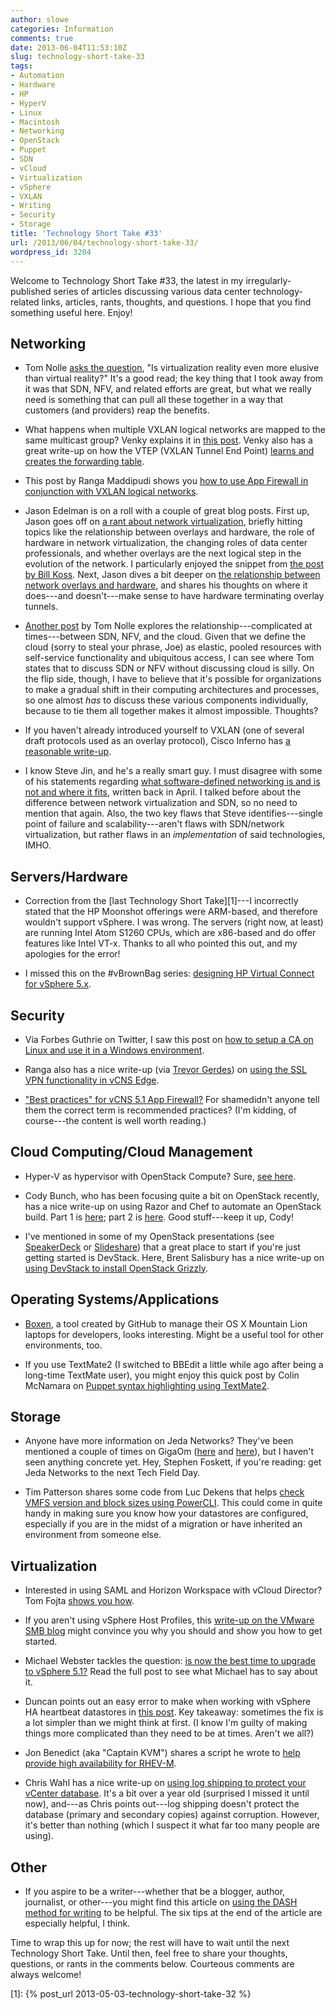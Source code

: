 ```yaml
---
author: slowe
categories: Information
comments: true
date: 2013-06-04T11:53:10Z
slug: technology-short-take-33
tags:
- Automation
- Hardware
- HP
- HyperV
- Linux
- Macintosh
- Networking
- OpenStack
- Puppet
- SDN
- vCloud
- Virtualization
- vSphere
- VXLAN
- Writing
- Security
- Storage
title: 'Technology Short Take #33'
url: /2013/06/04/technology-short-take-33/
wordpress_id: 3204
---
```


Welcome to Technology Short Take #33, the latest in my irregularly-published series of articles discussing various data center technology-related links, articles, rants, thoughts, and questions. I hope that you find something useful here. Enjoy!

## Networking

* Tom Nolle [asks the question](http://blog.cimicorp.com/?p=1280), "Is virtualization reality even more elusive than virtual reality?" It's a good read; the key thing that I took away from it was that SDN, NFV, and related efforts are great, but what we really need is something that can pull all these together in a way that customers (and providers) reap the benefits.

* What happens when multiple VXLAN logical networks are mapped to the same multicast group? Venky explains it in [this post](http://blogs.vmware.com/vsphere/2013/05/vxlan-series-multiple-logical-networks-mapped-to-one-multicast-group-address-part-4.html). Venky also has a great write-up on how the VTEP (VXLAN Tunnel End Point) [learns and creates the forwarding table](http://blogs.vmware.com/vsphere/2013/05/vxlan-series-how-vtep-learns-and-creates-forwarding-table-part-5.html).

* This post by Ranga Maddipudi shows you [how to use App Firewall in conjunction with VXLAN logical networks](http://blogs.vmware.com/vsphere/2013/05/using-app-firewall-with-vxlan-networks.html).

* Jason Edelman is on a roll with a couple of great blog posts. First up, Jason goes off on [a rant about network virtualization](http://www.jedelman.com/1/post/2013/06/network-virtualization-general-rant.html), briefly hitting topics like the relationship between overlays and hardware, the role of hardware in network virtualization, the changing roles of data center professionals, and whether overlays are the next logical step in the evolution of the network. I particularly enjoyed the snippet from [the post by Bill Koss](http://siwdt.com/2013/05/07/sdn-its-free-just-like-a-puppy/). Next, Jason dives a bit deeper on [the relationship between network overlays and hardware](http://www.jedelman.com/1/post/2013/06/network-overlays-and-hardware-do-they-go-together.html), and shares his thoughts on where it does---and doesn't---make sense to have hardware terminating overlay tunnels.

* [Another post](http://blog.cimicorp.com/?p=1262) by Tom Nolle explores the relationship---complicated at times---between SDN, NFV, and the cloud. Given that we define the cloud (sorry to steal your phrase, Joe) as elastic, pooled resources with self-service functionality and ubiquitous access, I can see where Tom states that to discuss SDN or NFV without discussing cloud is silly. On the flip side, though, I have to believe that it's possible for organizations to make a gradual shift in their computing architectures and processes, so one almost _has_ to discuss these various components individually, because to tie them all together makes it almost impossible. Thoughts?

* If you haven't already introduced yourself to VXLAN (one of several draft protocols used as an overlay protocol), Cisco Inferno has [a reasonable write-up](http://blog.ciscoinferno.net/who-needs-more-than-4094-vlans).

* I know Steve Jin, and he's a really smart guy. I must disagree with some of his statements regarding [what software-defined networking is and is not and where it fits](http://www.doublecloud.org/2013/04/what-software-defined-networking-is-and-is-not-and-where-it-fits/), written back in April. I talked before about the difference between network virtualization and SDN, so no need to mention that again. Also, the two key flaws that Steve identifies---single point of failure and scalability---aren't flaws with SDN/network virtualization, but rather flaws in an _implementation_ of said technologies, IMHO.

## Servers/Hardware

* Correction from the [last Technology Short Take][1]---I incorrectly stated that the HP Moonshot offerings were ARM-based, and therefore wouldn't support vSphere. I was wrong. The servers (right now, at least) are running Intel Atom S1260 CPUs, which are x86-based and do offer features like Intel VT-x. Thanks to all who pointed this out, and my apologies for the error!

* I missed this on the #vBrownBag series: [designing HP Virtual Connect for vSphere 5.x](http://professionalvmware.com/2013/05/vbrownbag-follow-up-designing-virtual-connect-for-vsphere-with-joe-clark-elgwhoppo/).

## Security

* Via Forbes Guthrie on Twitter, I saw this post on [how to setup a CA on Linux and use it in a Windows environment](http://virtuallyhyper.com/2013/04/setup-your-own-certificate-authority-ca-on-linux-and-use-it-in-a-windows-environment/).

* Ranga also has a nice write-up (via [Trevor Gerdes](https://twitter.com/trevorgerdes)) on [using the SSL VPN functionality in vCNS Edge](http://blogs.vmware.com/vsphere/2013/04/vcloud-networking-and-security-5-1-edge-ssl-vpn-configuration.html).

* ["Best practices" for vCNS 5.1 App Firewall?](http://blogs.vmware.com/vsphere/2013/06/vcloud-networking-and-security-5-1-app-firewall-best-practices.html) For shamedidn't anyone tell them the correct term is recommended practices? (I'm kidding, of course---the content is well worth reading.)

## Cloud Computing/Cloud Management

* Hyper-V as hypervisor with OpenStack Compute? Sure, [see here](http://www.cloudbase.it/openstack/openstack-compute-installer/).

* Cody Bunch, who has been focusing quite a bit on OpenStack recently, has a nice write-up on using Razor and Chef to automate an OpenStack build. Part 1 is [here](http://openstack.prov12n.com/chef-razor-openstack-part-1/); part 2 is [here](http://openstack.prov12n.com/chef-razor-openstack-part-2/). Good stuff---keep it up, Cody!

* I've mentioned in some of my OpenStack presentations (see [SpeakerDeck](http://speakerdeck.com/slowe) or [Slideshare](http://slideshare.net/lowescott)) that a great place to start if you're just getting started is DevStack. Here, Brent Salisbury has a nice write-up on [using DevStack to install OpenStack Grizzly](http://networkstatic.net/installing-openstack-grizzly-with-devstack).

## Operating Systems/Applications

* [Boxen](http://boxen.github.com/), a tool created by GitHub to manage their OS X Mountain Lion laptops for developers, looks interesting. Might be a useful tool for other environments, too.

* If you use TextMate2 (I switched to BBEdit a little while ago after being a long-time TextMate user), you might enjoy this quick post by Colin McNamara on [Puppet syntax highlighting using TextMate2](http://www.colinmcnamara.com/puppet-syntax-highlighting-using-textmate2/).

## Storage

* Anyone have more information on Jeda Networks? They've been mentioned a couple of times on GigaOm ([here](http://gigaom.com/2013/02/19/jeda-networks-proposes-yet-another-software-defined-option-for-the-data-center/) and [here](http://gigaom.com/2013/04/24/jeda-networks-promises-software-defined-storage-controller-to-come-soon/)), but I haven't seen anything concrete yet. Hey, Stephen Foskett, if you're reading: get Jeda Networks to the next Tech Field Day.

* Tim Patterson shares some code from Luc Dekens that helps [check VMFS version and block sizes using PowerCLI](http://timsvirtualworld.com/2013/05/checking-vmfs-version-and-block-sizes-with-powercli/). This could come in quite handy in making sure you know how your datastores are configured, especially if you are in the midst of a migration or have inherited an environment from someone else.

## Virtualization

* Interested in using SAML and Horizon Workspace with vCloud Director? Tom Fojta [shows you how](http://fojta.wordpress.com/2013/04/07/vcloud-director-and-single-sign-on-saml/).

* If you aren't using vSphere Host Profiles, this [write-up on the VMware SMB blog](http://blogs.vmware.com/smb/2013/05/more-virtualization-benefits-taking-advantage-of-your-vsphere-host-profile-feature.html) might convince you why you should and show you how to get started.

* Michael Webster tackles the question: [is now the best time to upgrade to vSphere 5.1?](http://longwhiteclouds.com/2013/05/23/is-now-the-best-time-to-upgrade-to-vsphere-5-1/) Read the full post to see what Michael has to say about it.

* Duncan points out an easy error to make when working with vSphere HA heartbeat datastores in [this post](http://www.yellow-bricks.com/2013/05/23/number-of-vsphere-ha-heartbeat-datastores-less-than-2-error-while-having-more/). Key takeaway: sometimes the fix is a lot simpler than we might think at first. (I know I'm guilty of making things more complicated than they need to be at times. Aren't we all?)

* Jon Benedict (aka "Captain KVM") shares a script he wrote to [help provide high availability for RHEV-M](http://captainkvm.com/2013/05/providing-high-availability-for-rhev-m/).

* Chris Wahl has a nice write-up on [using log shipping to protect your vCenter database](http://wahlnetwork.com/2012/03/25/protecting-the-vcenter-database-with-sql-log-shipping/). It's a bit over a year old (surprised I missed it until now), and---as Chris points out---log shipping doesn't protect the database (primary and secondary copies) against corruption. However, it's better than nothing (which I suspect it what far too many people are using).

## Other

* If you aspire to be a writer---whether that be a blogger, author, journalist, or other---you might find this article on [using the DASH method for writing](http://www.amanet.org/training/articles/Writing-with-DASH.aspx) to be helpful. The six tips at the end of the article are especially helpful, I think.

Time to wrap this up for now; the rest will have to wait until the next Technology Short Take. Until then, feel free to share your thoughts, questions, or rants in the comments below. Courteous comments are always welcome!

[1]: {% post_url 2013-05-03-technology-short-take-32 %}
